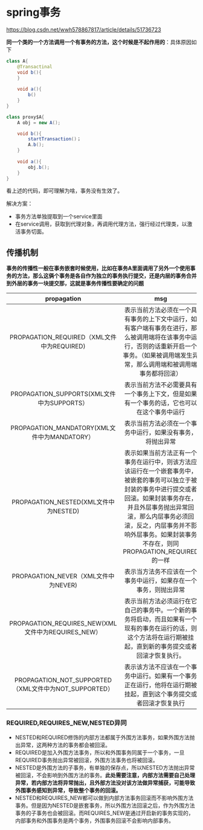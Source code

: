 # spring事务

https://blog.csdn.net/wwh578867817/article/details/51736723


**同一个类的一个方法调用一个有事务的方法，这个时候是不起作用的**：具体原因如下

```java
class A{
    @Transactinal  
    void b(){
    }
    
    void a(){
        b()
    }
}

class proxy$A{
    A obj = new A();

    void b(){
        startTransaction()；
        A.b();
    }
    
    void a(){
        obj.b();
    }
}


```

看上述的代码，即可理解为啥，事务没有生效了。

解决方案：
* 事务方法单独提取到一个service里面
* 在service调用，获取到代理对象，再调用代理方法，强行经过代理类，以激活事务切面。


## 传播机制

**事务的传播性一般在事务嵌套时候使用，比如在事务A里面调用了另外一个使用事务的方法，那么这俩个事务是各自作为独立的事务执行提交，还是内层的事务合并到外层的事务一块提交那，这就是事务传播性要确定的问题**

|propagation|msg|
|:--:|:--:|
|PROPAGATION_REQUIRED（XML文件中为REQUIRED)|表示当前方法必须在一个具有事务的上下文中运行，如有客户端有事务在进行，那么被调用端将在该事务中运行，否则的话重新开启一个事务。（如果被调用端发生异常，那么调用端和被调用端事务都将回滚）|
|PROPAGATION_SUPPORTS(XML文件中为SUPPORTS）|表示当前方法不必需要具有一个事务上下文，但是如果有一个事务的话，它也可以在这个事务中运行|
PROPAGATION_MANDATORY(XML文件中为MANDATORY）|表示当前方法必须在一个事务中运行，如果没有事务，将抛出异常|
|PROPAGATION_NESTED(XML文件中为NESTED)|表示如果当前方法正有一个事务在运行中，则该方法应该运行在一个嵌套事务中，被嵌套的事务可以独立于被封装的事务中进行提交或者回滚。如果封装事务存在，并且外层事务抛出异常回滚，那么内层事务必须回滚，反之，内层事务并不影响外层事务。如果封装事务不存在，则同PROPAGATION_REQUIRED的一样|
|PROPAGATION_NEVER（XML文件中为NEVER)|表示当方法务不应该在一个事务中运行，如果存在一个事务，则抛出异常|
|PROPAGATION_REQUIRES_NEW(XML文件中为REQUIRES_NEW）|表示当前方法必须运行在它自己的事务中。一个新的事务将启动，而且如果有一个现有的事务在运行的话，则这个方法将在运行期被挂起，直到新的事务提交或者回滚才恢复执行。|
|PROPAGATION_NOT_SUPPORTED（XML文件中为NOT_SUPPORTED）|表示该方法不应该在一个事务中运行。如果有一个事务正在运行，他将在运行期被挂起，直到这个事务提交或者回滚才恢复执行|

### REQUIRED,REQUIRES_NEW,NESTED异同
* NESTED和REQUIRED修饰的内部方法都属于外围方法事务，如果外围方法抛出异常，这两种方法的事务都会被回滚。
* REQUIRED是加入外围方法事务，所以和外围事务同属于一个事务，一旦REQUIRED事务抛出异常被回滚，外围方法事务也将被回滚。
* NESTED是外围方法的子事务，有单独的保存点，所以NESTED方法抛出异常被回滚，不会影响到外围方法的事务。**此处需要注意，内部方法需要自己处理异常，若内部方法将异常抛出，且外部方法没对该方法做异常捕获，可能导致外围事务感知到异常，导致整个事务的回滚。**
* NESTED和REQUIRES_NEW都可以做到内部方法事务回滚而不影响外围方法事务。但是因为NESTED是嵌套事务，所以外围方法回滚之后，作为外围方法事务的子事务也会被回滚。而REQUIRES_NEW是通过开启新的事务实现的，内部事务和外围事务是两个事务，外围事务回滚不会影响内部事务。